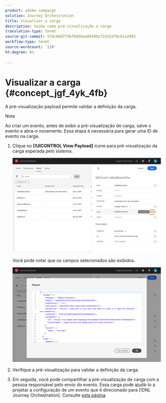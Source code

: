 ```yaml
---
product: adobe campaign
solution: Journey Orchestration
title: Visualizar a carga
description: Saiba como pré-visualização a carga
translation-type: tm+mt
source-git-commit: 57dc86d775bf8860aa09300cf2432d70c62a2993
workflow-type: tm+mt
source-wordcount: '110'
ht-degree: 8%

---
```




# Visualizar a carga {#concept_jgf_4yk_4fb}

A pré-visualização payload permite validar a definição da carga.

>[!NOTE]
>
>Ao criar um evento, antes de exibir a pré-visualização de carga, salve o evento e abra-o novamente. Essa etapa é necessária para gerar uma ID de evento na carga.

1. Clique no **[!UICONTROL View Payload]** ícone para pré-visualização da carga esperada pelo sistema.

   ![](../assets/journey13.png)

   Você pode notar que os campos selecionados são exibidos.

   ![](../assets/journey14.png)

1. Verifique a pré-visualização para validar a definição da carga.

1. Em seguida, você pode compartilhar a pré-visualização de carga com a pessoa responsável pelo envio do evento. Essa carga pode ajudá-lo a projetar a configuração de um evento que é direcionado para [!DNL Journey Orchestration]. Consulte [esta página](../event/additional-steps-to-send-events-to-journey-orchestration.md).
